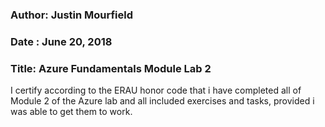 ### Author: Justin Mourfield
### Date : June 20, 2018
### Title: Azure Fundamentals Module Lab 2

I certify according to the ERAU honor code that i have completed all of Module 2 of the Azure lab and all included exercises and tasks, provided i was able to get them to work.